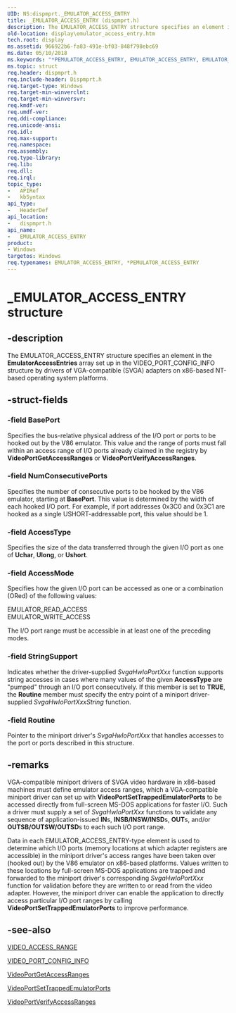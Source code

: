 ```yaml
---
UID: NS:dispmprt._EMULATOR_ACCESS_ENTRY
title: _EMULATOR_ACCESS_ENTRY (dispmprt.h)
description: The EMULATOR_ACCESS_ENTRY structure specifies an element in the EmulatorAccessEntries array set up in the VIDEO_PORT_CONFIG_INFO structure by drivers of VGA-compatible (SVGA) adapters on x86-based NT-based operating system platforms.
old-location: display\emulator_access_entry.htm
tech.root: display
ms.assetid: 966922b6-fa83-491e-bf03-848f798ebc69
ms.date: 05/10/2018
ms.keywords: "*PEMULATOR_ACCESS_ENTRY, EMULATOR_ACCESS_ENTRY, EMULATOR_ACCESS_ENTRY structure [Display Devices], PEMULATOR_ACCESS_ENTRY, PEMULATOR_ACCESS_ENTRY structure pointer [Display Devices], Video_Structs_8a00f589-ff5c-489b-b49b-abdcf9f42cf2.xml, _EMULATOR_ACCESS_ENTRY, display.emulator_access_entry, dispmprt/EMULATOR_ACCESS_ENTRY, dispmprt/PEMULATOR_ACCESS_ENTRY"
ms.topic: struct
req.header: dispmprt.h
req.include-header: Dispmprt.h
req.target-type: Windows
req.target-min-winverclnt: 
req.target-min-winversvr: 
req.kmdf-ver: 
req.umdf-ver: 
req.ddi-compliance: 
req.unicode-ansi: 
req.idl: 
req.max-support: 
req.namespace: 
req.assembly: 
req.type-library: 
req.lib: 
req.dll: 
req.irql: 
topic_type:
-	APIRef
-	kbSyntax
api_type:
-	HeaderDef
api_location:
-	dispmprt.h
api_name:
-	EMULATOR_ACCESS_ENTRY
product:
- Windows
targetos: Windows
req.typenames: EMULATOR_ACCESS_ENTRY, *PEMULATOR_ACCESS_ENTRY
---
```


# _EMULATOR_ACCESS_ENTRY structure


## -description


The EMULATOR_ACCESS_ENTRY structure specifies an element in the <b>EmulatorAccessEntries</b> array set up in the VIDEO_PORT_CONFIG_INFO structure by drivers of VGA-compatible (SVGA) adapters on x86-based NT-based operating system platforms.


## -struct-fields




### -field BasePort

Specifies the bus-relative physical address of the I/O port or ports to be hooked out by the V86 emulator. This value and the range of ports must fall within an access range of I/O ports already claimed in the registry by <b>VideoPortGetAccessRanges</b> or <b>VideoPortVerifyAccessRanges</b>.


### -field NumConsecutivePorts

Specifies the number of consecutive ports to be hooked by the V86 emulator, starting at <b>BasePort</b>. This value is determined by the width of each hooked I/O port. For example, if port addresses 0x3C0 and 0x3C1 are hooked as a single USHORT-addressable port, this value should be 1.


### -field AccessType

Specifies the size of the data transferred through the given I/O port as one of <b>Uchar</b>, <b>Ulong</b>, or <b>Ushort</b>.


### -field AccessMode

Specifies how the given I/O port can be accessed as one or a combination (ORed) of the following values:


<dl>
<dt>EMULATOR_READ_ACCESS</dt>
<dt>EMULATOR_WRITE_ACCESS</dt>
</dl>


The I/O port range must be accessible in at least one of the preceding modes.


### -field StringSupport

Indicates whether the driver-supplied <i>SvgaHwIoPortXxx</i> function supports string accesses in cases where many values of the given <b>AccessType</b> are "pumped" through an I/O port consecutively. If this member is set to <b>TRUE</b>, the <b>Routine</b> member must specify the entry point of a miniport driver-supplied<i> SvgaHwIoPortXxxString</i> function.


### -field Routine

Pointer to the miniport driver's <i>SvgaHwIoPortXxx</i> that handles accesses to the port or ports described in this structure.


## -remarks



VGA-compatible miniport drivers of SVGA video hardware in x86-based machines must define emulator access ranges, which a VGA-compatible miniport driver can set up with <b>VideoPortSetTrappedEmulatorPorts</b> to be accessed directly from full-screen MS-DOS applications for faster I/O. Such a driver must supply a set of <i>SvgaHwIoPortXxx</i> functions to validate any sequence of application-issued <b>IN</b>s, <b>INSB/INSW/INSD</b>s, <b>OUT</b>s, and/or <b>OUTSB/OUTSW/OUTSD</b>s to each such I/O port range.

Data in each EMULATOR_ACCESS_ENTRY-type element is used to determine which I/O ports (memory locations at which adapter registers are accessible) in the miniport driver's access ranges have been taken over (hooked out) by the V86 emulator on x86-based platforms. Values written to these locations by full-screen MS-DOS applications are trapped and forwarded to the miniport driver's corresponding <i>SvgaHwIoPortXxx</i> function for validation before they are written to or read from the video adapter. However, the miniport driver can enable the application to directly access particular I/O port ranges by calling <b>VideoPortSetTrappedEmulatorPorts</b> to improve performance.




## -see-also




<a href="https://msdn.microsoft.com/library/windows/hardware/ff570498">VIDEO_ACCESS_RANGE</a>



<a href="https://msdn.microsoft.com/library/windows/hardware/ff570531">VIDEO_PORT_CONFIG_INFO</a>



<a href="https://msdn.microsoft.com/library/windows/hardware/ff570302">VideoPortGetAccessRanges</a>



<a href="https://msdn.microsoft.com/library/windows/hardware/ff570366">VideoPortSetTrappedEmulatorPorts</a>



<a href="https://msdn.microsoft.com/library/windows/hardware/ff570377">VideoPortVerifyAccessRanges</a>
 

 

